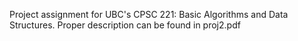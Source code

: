 Project assignment for UBC's CPSC 221: Basic Algorithms and Data Structures.
Proper description can be found in proj2.pdf
